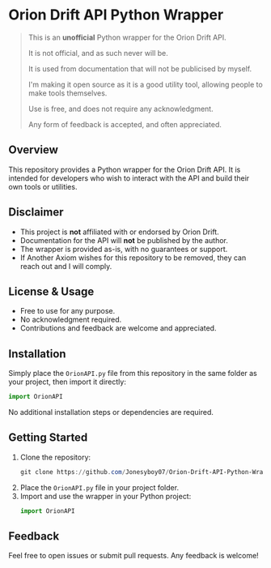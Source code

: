 # Orion Drift API Python Wrapper

> This is an **unofficial** Python wrapper for the Orion Drift API.
>
> It is not official, and as such never will be.
>
> It is used from documentation that will not be publicised by myself.
>
> I'm making it open source as it is a good utility tool, allowing people to make tools themselves.
>
> Use is free, and does not require any acknowledgment.
>
> Any form of feedback is accepted, and often appreciated.

## Overview

This repository provides a Python wrapper for the Orion Drift API. It is intended for developers who wish to interact with the API and build their own tools or utilities.

## Disclaimer

- This project is **not** affiliated with or endorsed by Orion Drift.
- Documentation for the API will **not** be published by the author.
- The wrapper is provided as-is, with no guarantees or support.
- If Another Axiom wishes for this repository to be removed, they can reach out and I will comply.

## License & Usage

- Free to use for any purpose.
- No acknowledgment required.
- Contributions and feedback are welcome and appreciated.

## Installation

Simply place the `OrionAPI.py` file from this repository in the same folder as your project, then import it directly:

```python
import OrionAPI
```

No additional installation steps or dependencies are required.

## Getting Started

1. Clone the repository:
   ```powershell
   git clone https://github.com/Jonesyboy07/Orion-Drift-API-Python-Wrapper.git
   ```
2. Place the `OrionAPI.py` file in your project folder.
3. Import and use the wrapper in your Python project:
   ```python
   import OrionAPI
   ```

## Feedback

Feel free to open issues or submit pull requests. Any feedback is welcome!
